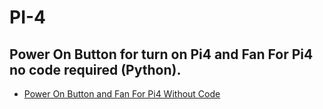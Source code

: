 # PI-4
## Power On Button for turn on Pi4 and Fan For Pi4 no code required (Python).
* [Power On Button and Fan For Pi4 Without Code](https://github.com/MEHDIMYADI/PI-4/wiki/Power-On-Button-and-Fan-For-Pi4-Without-Code)

